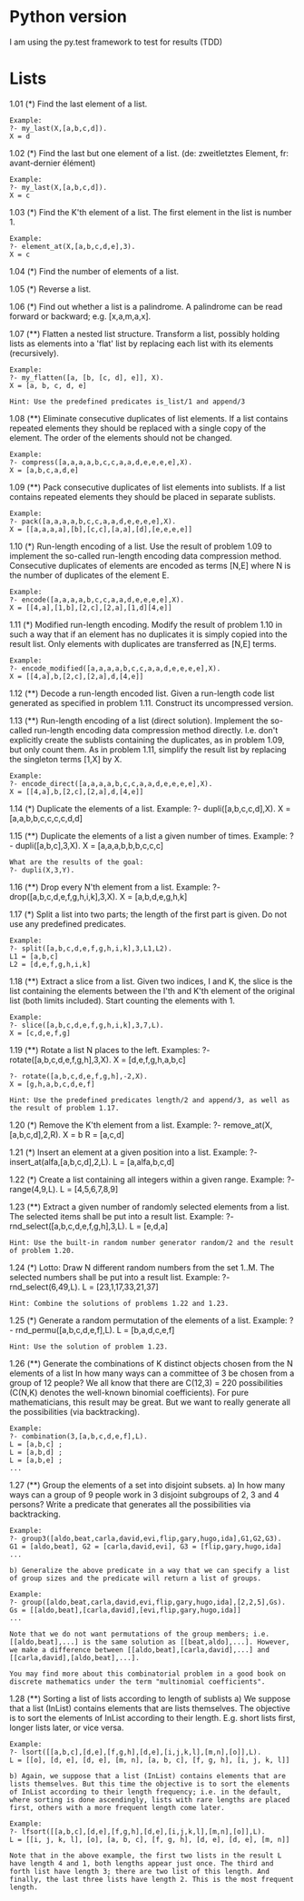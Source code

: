 # Python version

I am using the py.test framework to test for results (TDD)

# Lists

1.01 (*) Find the last element of a list.

    Example:
    ?- my_last(X,[a,b,c,d]).
    X = d

1.02 (*) Find the last but one element of a list.
    (de: zweitletztes Element, fr: avant-dernier élément)

    Example:
    ?- my_last(X,[a,b,c,d]).
    X = c

1.03 (*) Find the K'th element of a list.
    The first element in the list is number 1.

    Example:
    ?- element_at(X,[a,b,c,d,e],3).
    X = c

1.04 (*) Find the number of elements of a list.

1.05 (*) Reverse a list.

1.06 (*) Find out whether a list is a palindrome.
    A palindrome can be read forward or backward; e.g. [x,a,m,a,x].

1.07 (**) Flatten a nested list structure.
    Transform a list, possibly holding lists as elements into a 'flat' list by replacing each list with its elements (recursively).

    Example:
    ?- my_flatten([a, [b, [c, d], e]], X).
    X = [a, b, c, d, e]

    Hint: Use the predefined predicates is_list/1 and append/3

1.08 (**) Eliminate consecutive duplicates of list elements.
    If a list contains repeated elements they should be replaced with a single copy of the element. The order of the elements should not be changed.

    Example:
    ?- compress([a,a,a,a,b,c,c,a,a,d,e,e,e,e],X).
    X = [a,b,c,a,d,e]

1.09 (**) Pack consecutive duplicates of list elements into sublists.
    If a list contains repeated elements they should be placed in separate sublists.

    Example:
    ?- pack([a,a,a,a,b,c,c,a,a,d,e,e,e,e],X).
    X = [[a,a,a,a],[b],[c,c],[a,a],[d],[e,e,e,e]]

1.10 (*) Run-length encoding of a list.
    Use the result of problem 1.09 to implement the so-called run-length encoding data compression method. Consecutive duplicates of elements are encoded as terms [N,E] where N is the number of duplicates of the element E.

    Example:
    ?- encode([a,a,a,a,b,c,c,a,a,d,e,e,e,e],X).
    X = [[4,a],[1,b],[2,c],[2,a],[1,d][4,e]]

1.11 (*) Modified run-length encoding.
    Modify the result of problem 1.10 in such a way that if an element has no duplicates it is simply copied into the result list. Only elements with duplicates are transferred as [N,E] terms.

    Example:
    ?- encode_modified([a,a,a,a,b,c,c,a,a,d,e,e,e,e],X).
    X = [[4,a],b,[2,c],[2,a],d,[4,e]]

1.12 (**) Decode a run-length encoded list.
    Given a run-length code list generated as specified in problem 1.11. Construct its uncompressed version.

1.13 (**) Run-length encoding of a list (direct solution).
    Implement the so-called run-length encoding data compression method directly. I.e. don't explicitly create the sublists containing the duplicates, as in problem 1.09, but only count them. As in problem 1.11, simplify the result list by replacing the singleton terms [1,X] by X.

    Example:
    ?- encode_direct([a,a,a,a,b,c,c,a,a,d,e,e,e,e],X).
    X = [[4,a],b,[2,c],[2,a],d,[4,e]]

1.14 (*) Duplicate the elements of a list.
    Example:
    ?- dupli([a,b,c,c,d],X).
    X = [a,a,b,b,c,c,c,c,d,d]

1.15 (**) Duplicate the elements of a list a given number of times.
    Example:
    ?- dupli([a,b,c],3,X).
    X = [a,a,a,b,b,b,c,c,c]

    What are the results of the goal:
    ?- dupli(X,3,Y).

1.16 (**) Drop every N'th element from a list.
    Example:
    ?- drop([a,b,c,d,e,f,g,h,i,k],3,X).
    X = [a,b,d,e,g,h,k]

1.17 (*) Split a list into two parts; the length of the first part is given.
    Do not use any predefined predicates.

    Example:
    ?- split([a,b,c,d,e,f,g,h,i,k],3,L1,L2).
    L1 = [a,b,c]
    L2 = [d,e,f,g,h,i,k]

1.18 (**) Extract a slice from a list.
    Given two indices, I and K, the slice is the list containing the elements between the I'th and K'th element of the original list (both limits included). Start counting the elements with 1.

    Example:
    ?- slice([a,b,c,d,e,f,g,h,i,k],3,7,L).
    X = [c,d,e,f,g]

1.19 (**) Rotate a list N places to the left.
    Examples:
    ?- rotate([a,b,c,d,e,f,g,h],3,X).
    X = [d,e,f,g,h,a,b,c]

    ?- rotate([a,b,c,d,e,f,g,h],-2,X).
    X = [g,h,a,b,c,d,e,f]

    Hint: Use the predefined predicates length/2 and append/3, as well as the result of problem 1.17.

1.20 (*) Remove the K'th element from a list.
    Example:
    ?- remove_at(X,[a,b,c,d],2,R).
    X = b
    R = [a,c,d]

1.21 (*) Insert an element at a given position into a list.
    Example:
    ?- insert_at(alfa,[a,b,c,d],2,L).
    L = [a,alfa,b,c,d]

1.22 (*) Create a list containing all integers within a given range.
    Example:
    ?- range(4,9,L).
    L = [4,5,6,7,8,9]

1.23 (**) Extract a given number of randomly selected elements from a list.
    The selected items shall be put into a result list.
    Example:
    ?- rnd_select([a,b,c,d,e,f,g,h],3,L).
    L = [e,d,a]

    Hint: Use the built-in random number generator random/2 and the result of problem 1.20.

1.24 (*) Lotto: Draw N different random numbers from the set 1..M.
    The selected numbers shall be put into a result list.
    Example:
    ?- rnd_select(6,49,L).
    L = [23,1,17,33,21,37]

    Hint: Combine the solutions of problems 1.22 and 1.23.

1.25 (*) Generate a random permutation of the elements of a list.
    Example:
    ?- rnd_permu([a,b,c,d,e,f],L).
    L = [b,a,d,c,e,f]

    Hint: Use the solution of problem 1.23.

1.26 (**) Generate the combinations of K distinct objects chosen from the N elements of a list
    In how many ways can a committee of 3 be chosen from a group of 12 people? We all know that there are C(12,3) = 220 possibilities (C(N,K) denotes the well-known binomial coefficients). For pure mathematicians, this result may be great. But we want to really generate all the possibilities (via backtracking).

    Example:
    ?- combination(3,[a,b,c,d,e,f],L).
    L = [a,b,c] ;
    L = [a,b,d] ;
    L = [a,b,e] ;
    ...

1.27 (**) Group the elements of a set into disjoint subsets.
    a) In how many ways can a group of 9 people work in 3 disjoint subgroups of 2, 3 and 4 persons? Write a predicate that generates all the possibilities via backtracking.

    Example:
    ?- group3([aldo,beat,carla,david,evi,flip,gary,hugo,ida],G1,G2,G3).
    G1 = [aldo,beat], G2 = [carla,david,evi], G3 = [flip,gary,hugo,ida]
    ...

    b) Generalize the above predicate in a way that we can specify a list of group sizes and the predicate will return a list of groups.

    Example:
    ?- group([aldo,beat,carla,david,evi,flip,gary,hugo,ida],[2,2,5],Gs).
    Gs = [[aldo,beat],[carla,david],[evi,flip,gary,hugo,ida]]
    ...

    Note that we do not want permutations of the group members; i.e. [[aldo,beat],...] is the same solution as [[beat,aldo],...]. However, we make a difference between [[aldo,beat],[carla,david],...] and [[carla,david],[aldo,beat],...].

    You may find more about this combinatorial problem in a good book on discrete mathematics under the term "multinomial coefficients".

1.28 (**) Sorting a list of lists according to length of sublists
    a) We suppose that a list (InList) contains elements that are lists themselves. The objective is to sort the elements of InList according to their length. E.g. short lists first, longer lists later, or vice versa.

    Example:
    ?- lsort([[a,b,c],[d,e],[f,g,h],[d,e],[i,j,k,l],[m,n],[o]],L).
    L = [[o], [d, e], [d, e], [m, n], [a, b, c], [f, g, h], [i, j, k, l]]

    b) Again, we suppose that a list (InList) contains elements that are lists themselves. But this time the objective is to sort the elements of InList according to their length frequency; i.e. in the default, where sorting is done ascendingly, lists with rare lengths are placed first, others with a more frequent length come later.

    Example:
    ?- lfsort([[a,b,c],[d,e],[f,g,h],[d,e],[i,j,k,l],[m,n],[o]],L).
    L = [[i, j, k, l], [o], [a, b, c], [f, g, h], [d, e], [d, e], [m, n]]

    Note that in the above example, the first two lists in the result L have length 4 and 1, both lengths appear just once. The third and forth list have length 3; there are two list of this length. And finally, the last three lists have length 2. This is the most frequent length.